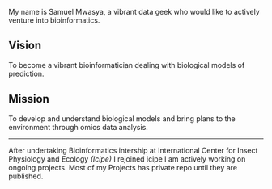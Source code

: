 
My name is Samuel Mwasya, a vibrant data geek who would like to actively venture into bioinformatics.

 ## Vision
 To become a vibrant bioinformatician dealing with biological models of prediction.
 
 ## Mission
 
 To develop and understand biological models and bring plans to the environment through omics data analysis.
 ***
 
 After undertaking Bioinformatics intership at International Center for Insect Physiology and Ecology *(Icipe)* I rejoined icipe I am actively working on ongoing projects. Most of my Projects has private repo until they are published.





